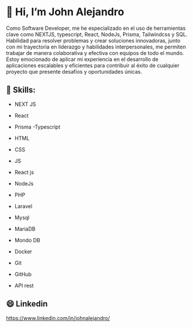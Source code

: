 # 🌱 Hi, I’m John Alejandro 

Como Software Developer, me he especializado en el uso de herramientas clave como NEXTJS, typescript, React, NodeJs, Prisma, Tailwindcss y SQL. Habilidad para resolver problemas y crear soluciones innovadoras, junto con mi trayectoria en liderazgo y habilidades interpersonales, me permiten trabajar de manera colaborativa y efectiva con equipos de todo el mundo. Estoy emocionado de aplicar mi experiencia en el desarrollo de aplicaciones escalables y eficientes para contribuir al éxito de cualquier proyecto que presente desafíos y oportunidades únicas.

## 🔭 Skills: 
- NEXT JS
- React
- Prisma
-Typescript

- HTML
- CSS
- JS
- React js 
- NodeJs
- PHP
- Laravel
- Mysql
- MariaDB
- Mondo DB
- Docker
- Git
- GitHub
- API rest

## 😄 Linkedin
https://www.linkedin.com/in/johnalejandro/

<!--
- 🔭 I’m currently working on ...
- 🌱 I’m currently learning ...
- 👯 I’m looking to collaborate on ...
- 🤔 I’m looking for help with ...
- 💬 Ask me about ...
- 📫 How to reach me: ...
- 😄 Pronouns: ...
- ⚡ Fun fact: ...
-->
